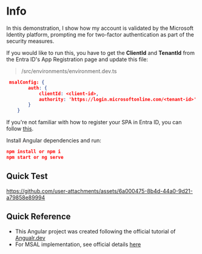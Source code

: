# Info
In this demonstration, I show how my account is validated by the Microsoft Identity platform, prompting me for two-factor authentication as part of the security measures. 

If you would like to run this, you have to get the **ClientId** and **TenantId** from the Entra ID's App Registration page and update this file: 
> /src/environments/environment.dev.ts

```json
 msalConfig: {
        auth: {
            clientId: <client-id>,
            authority: 'https://login.microsoftonline.com/<tenant-id>'
        }
    }
```
If you're not familiar with how to register your SPA in Entra ID, you can follow [this](https://www.youtube.com/watch?v=QZnX_KXTpfI&t=60s "this").

Install Angular dependencies and run: 
```json
npm install or npm i
npm start or ng serve
```


## Quick Test
https://github.com/user-attachments/assets/6a000475-8b4d-44a0-9d21-a79858e89994

## Quick Reference
- This Angular project was created following the official tutorial of [Angualr.dev](https://angular.dev/tutorials "Angualr.dev") 
- For MSAL implementation, see official details [here](https://learn.microsoft.com/en-us/entra/identity-platform/msal-overview "here") 

